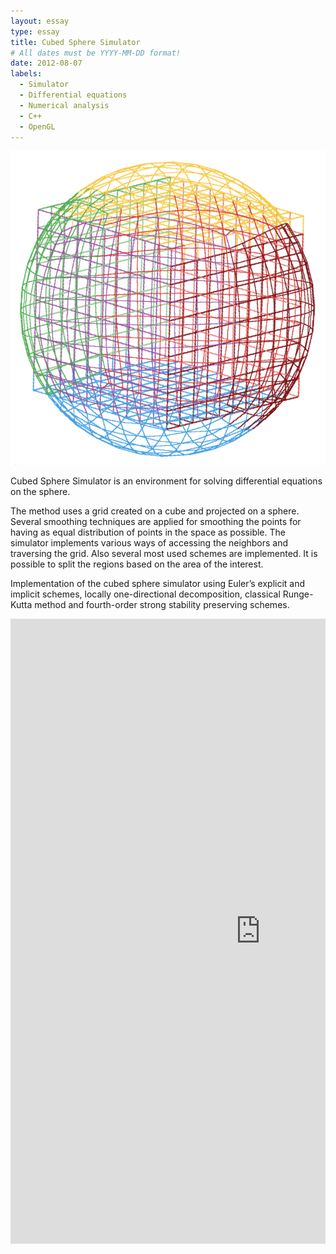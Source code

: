 ```yaml
---
layout: essay
type: essay
title: Cubed Sphere Simulator
# All dates must be YYYY-MM-DD format!
date: 2012-08-07
labels:
  - Simulator
  - Differential equations
  - Numerical analysis
  - C++
  - OpenGL
---
```


<img class="ui image" src="/images/CubedSphere_pic.png">

Cubed Sphere Simulator is an environment for solving differential equations on the sphere. 

The method uses a grid created on a cube and projected on a sphere. Several smoothing techniques are applied for smoothing the points for having as equal distribution of points in the space as possible. The simulator implements various ways of accessing the neighbors and traversing the grid. Also several most used schemes are implemented. It is possible to split the regions based on the area of the interest.

Implementation of the cubed sphere simulator using Euler’s explicit and implicit schemes, locally one-directional decomposition, classical Runge-Kutta method and fourth-order strong stability preserving schemes.


<div style="margin-top: 10px; " class="ui center aligned grid">
    <div class="middle aligned column">
        <embed src="https://Li-JJ.github.io/images/cubed_sphere.pdf" width="800px" height="1000px" />
    </div>
</div>
